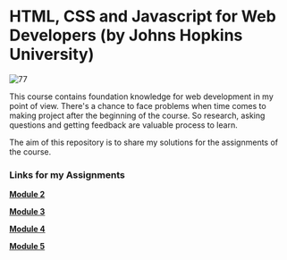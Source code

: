 # HTML, CSS and Javascript for Web Developers (by Johns Hopkins University)

![77](https://user-images.githubusercontent.com/60944453/103878660-c94f0a80-50e7-11eb-9590-25727d7fc1e9.png)

This course contains foundation knowledge for web development in my point of view. There's a chance to face problems when time comes to making project after the beginning of the course. So research, asking questions and getting feedback are valuable process to learn.

The aim of this repository is to share my solutions for the assignments of the course.

### Links for my Assignments

[**Module 2**](https://ozerozturk.github.io/HTML_CSS_and_Javascript_for_Web_Developers/Module2_Solution/)

[**Module 3**](https://ozerozturk.github.io/HTML_CSS_and_Javascript_for_Web_Developers/Module3_Solution/)

[**Module 4**](https://ozerozturk.github.io/HTML_CSS_and_Javascript_for_Web_Developers/Module4_Solution/)

[**Module 5**](https://ozerozturk.github.io/HTML_CSS_and_Javascript_for_Web_Developers/Module5_Solution/)




